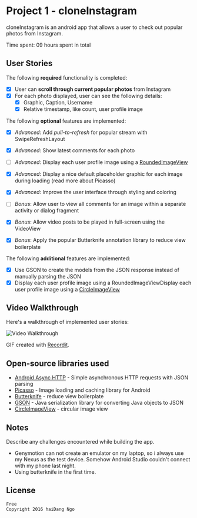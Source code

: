 # Project 1 - cloneInstagram

cloneInstagram is an android app that allows a user to check out popular photos from Instagram. 

Time spent: 09 hours spent in total

## User Stories

The following **required** functionality is completed:

* [X] User can **scroll through current popular photos** from Instagram
* [X] For each photo displayed, user can see the following details:
  * [X] Graphic, Caption, Username
  * [X] Relative timestamp, like count, user profile image

The following **optional** features are implemented:

* [X] *Advanced*: Add *pull-to-refresh* for popular stream with SwipeRefreshLayout 
* [X] *Advanced*: Show latest comments for each photo
* [ ] *Advanced*: Display each user profile image using a [RoundedImageView](https://github.com/vinc3m1/RoundedImageView)
* [X] *Advanced*: Display a nice default placeholder graphic for each image during loading (read more about Picasso)
* [X] *Advanced*: Improve the user interface through styling and coloring

* [ ] *Bonus*: Allow user to view all comments for an image within a separate activity or dialog fragment
* [X] *Bonus*: Allow video posts to be played in full-screen using the VideoView
* [X] *Bonus*: Apply the popular Butterknife annotation library to reduce view boilerplate

The following **additional** features are implemented:

* [X] Use GSON to create the models from the JSON response instead of manually parsing the JSON
* [X] Display each user profile image using a RoundedImageViewDisplay each user profile image using a [CircleImageView](https://github.com/hdodenhof/CircleImageView)

## Video Walkthrough 

Here's a walkthrough of implemented user stories:

<img src='https://github.com/tiger30/cloneInstagram/blob/master/Resources/Demo.gif' title='Video Walkthrough' width='' alt='Video Walkthrough' />

GIF created with [Recordit](http://recordit.co/).

## Open-source libraries used

- [Android Async HTTP](https://github.com/loopj/android-async-http) - Simple asynchronous HTTP requests with JSON parsing
- [Picasso](http://square.github.io/picasso/) - Image loading and caching library for Android
- [Butterknife](https://github.com/JakeWharton/butterknife) - reduce view boilerplate
- [GSON](https://github.com/google/gson) - Java serialization library for converting Java objects to JSON
- [CircleImageView](https://github.com/hdodenhof/CircleImageView) - circular image view

## Notes

Describe any challenges encountered while building the app.
- Genymotion can not create an emulator on my laptop, so i always use my Nexus as the test device. Somehow Android Studio couldn't connect with my phone last night.
- Using butterknife in the first time.


## License

    Free
    Copyright 2016 haiDang Ngo
